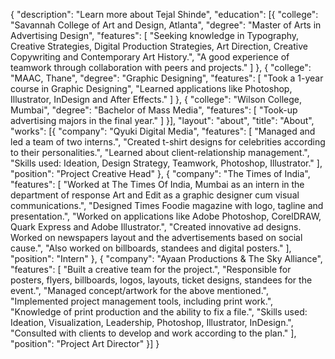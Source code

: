 {
  "description": "Learn more about Tejal Shinde",
  "education": [{
    "college": "Savannah College of Art and Design, Atlanta",
    "degree": "Master of Arts in Advertising Design",
    "features": [
      "Seeking knowledge in Typography, Creative Strategies, Digital Production Strategies, Art Direction, Creative Copywriting and Contemporary Art History.",
      "A good experience of teamwork through collaboration with peers and projects."
    ]
  }, {
    "college": "MAAC, Thane",
    "degree": "Graphic Designing",
    "features": [
      "Took a 1-year course in Graphic Designing",
      "Learned applications like Photoshop, Illustrator, InDesign and After Effects."
    ]
  }, {
    "college": "Wilson College, Mumbai",
    "degree": "Bachelor of Mass Media",
    "features": [
      "Took-up advertising majors in the final year."
    ]
  }],
  "layout": "about",
  "title": "About",
  "works": [{
    "company": "Qyuki Digital Media",
    "features": [
      "Managed and led a team of two interns.",
      "Created t-shirt designs for celebrities according to their personalities.",
      "Learned about client-relationship management.",
      "Skills used: Ideation, Design Strategy, Teamwork, Photoshop, Illustrator."
    ],
    "position": "Project Creative Head"
  }, {
    "company": "The Times of India",
    "features": [
      "Worked at The Times Of India, Mumbai as an intern in the department of response Art and Edit as a graphic designer cum visual communications.",
      "Designed Times Foodie magazine with logo, tagline and presentation.",
      "Worked on applications like Adobe Photoshop, CorelDRAW, Quark Express and Adobe Illustrator.",
      "Created innovative ad designs. Worked on newspapers layout and the advertisements based on social cause.",
      "Also worked on billboards, standees and digital posters."
    ],
    "position": "Intern"
  }, {
    "company": "Ayaan Productions & The Sky Alliance",
    "features": [
      "Built a creative team for the project.",
      "Responsible for posters, flyers, billboards, logos, layouts, ticket designs, standees for the event.",
      "Managed concept/artwork for the above mentioned.",
      "Implemented project management tools, including print work.",
      "Knowledge of print production and the ability to fix a file.",
      "Skills used: Ideation, Visualization, Leadership, Photoshop, Illustrator, InDesign.",
      "Consulted with clients to develop and work according to the plan."
    ],
    "position": "Project Art Director"
  }]
}
